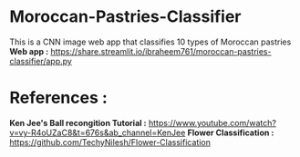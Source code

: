 # Moroccan-Pastries-Classifier
This is a CNN image web app that classifies 10 types of Moroccan pastries <br>
**Web app :** https://share.streamlit.io/ibraheem761/moroccan-pastries-classifier/app.py 

# References : 
**Ken Jee's Ball recongition Tutorial :** https://www.youtube.com/watch?v=vy-R4oUZaC8&t=676s&ab_channel=KenJee
**Flower Classification :** https://github.com/TechyNilesh/Flower-Classification
